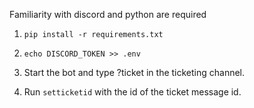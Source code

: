 Familiarity with discord and python are required 

1. `pip install -r requirements.txt`

2. `echo DISCORD_TOKEN >> .env`

3. Start the bot and type ?ticket in the ticketing channel.

4. Run `setticketid` with the id of the ticket message id.
